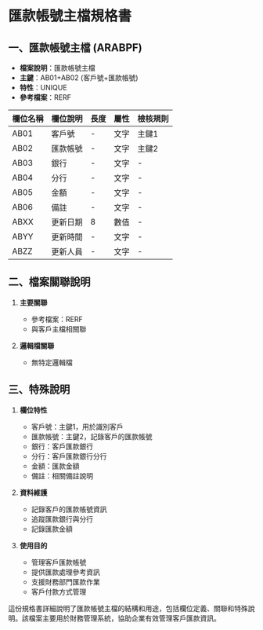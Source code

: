 # 匯款帳號主檔規格書

## 一、匯款帳號主檔 (ARABPF)
- **檔案說明**：匯款帳號主檔
- **主鍵**：AB01+AB02 (客戶號+匯款帳號)
- **特性**：UNIQUE
- **參考檔案**：RERF

| 欄位名稱 | 欄位說明 | 長度 | 屬性 | 檢核規則 |
|---------|---------|------|------|----------|
| AB01 | 客戶號 | - | 文字 | 主鍵1 |
| AB02 | 匯款帳號 | - | 文字 | 主鍵2 |
| AB03 | 銀行 | - | 文字 | - |
| AB04 | 分行 | - | 文字 | - |
| AB05 | 金額 | - | 文字 | - |
| AB06 | 備註 | - | 文字 | - |
| ABXX | 更新日期 | 8 | 數值 | - |
| ABYY | 更新時間 | - | 文字 | - |
| ABZZ | 更新人員 | - | 文字 | - |

## 二、檔案關聯說明

1. **主要關聯**
   - 參考檔案：RERF
   - 與客戶主檔相關聯

2. **邏輯檔關聯**
   - 無特定邏輯檔

## 三、特殊說明

1. **欄位特性**
   - 客戶號：主鍵1，用於識別客戶
   - 匯款帳號：主鍵2，記錄客戶的匯款帳號
   - 銀行：客戶匯款銀行
   - 分行：客戶匯款銀行分行
   - 金額：匯款金額
   - 備註：相關備註說明

2. **資料維護**
   - 記錄客戶的匯款帳號資訊
   - 追蹤匯款銀行與分行
   - 記錄匯款金額

3. **使用目的**
   - 管理客戶匯款帳號
   - 提供匯款處理參考資訊
   - 支援財務部門匯款作業
   - 客戶付款方式管理

這份規格書詳細說明了匯款帳號主檔的結構和用途，包括欄位定義、關聯和特殊說明。該檔案主要用於財務管理系統，協助企業有效管理客戶匯款資訊。 